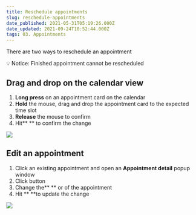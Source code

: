```yaml
---
title: Reschedule appointments
slug: reschedule-appointments
date_published: 2021-05-31T05:19:26.000Z
date_updated: 2021-09-24T10:52:44.000Z
tags: 03. Appointments
---
```


There are two ways to reschedule an appointment

💡 Notice: Finished appointment cannot be rescheduled

## Drag and drop on the calendar view

1. **Long press** on an appointment card on the calendar
2. **Hold** the mouse, drag and drop the appointment card to the expected time slot
3. **Release** the mouse to confirm
4. Hit** <OK>** to confirm the change

![](__GHOST_URL__/content/images/2021/05/drag-and-drop-appt.gif)
## Edit an appointment

1. Click an existing appointment and open an **Appointment detail** popup window
2. Click **<Edit booking>** button
3. Change the** <Date>** or **<time>** of the appointment
4. Hit **<Save> **to update the change

![](__GHOST_URL__/content/images/2021/05/edit-appt-time.gif)
